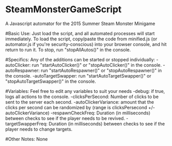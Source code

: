 # SteamMonsterGameScript
A Javascript automator for the 2015 Summer Steam Monster Minigame

#Basic Use:
Just load the script, and all automated processes will start immediately.
To load the script, copy/paste the code from minified.js (or automator.js if you're security-conscious) into your browser console, and hit return to run it.
To stop, run "stopAllAutos()" in the console.

#Specifics:
Any of the additions can be started or stopped individually:
-autoClicker: run "startAutoClicker()" or "stopAutoClicker()" in the console.
-autoRespawner: run "startAutoRespawner()" or "stopAutoRespawner()" in the console.
-autoTargetSwapper: run "startAutoTargetSwapper()" or "stopAutoTargetSwapper()" in the console.

#Variables:
Feel free to edit any variables to suit your needs
-debug: if true, logs all actions to the console.
-clicksPerSecond: Number of clicks to be sent to the server each second.
-autoClickerVariance: amount that the clicks per second can be randomized by (range is clicksPersecond +/- autoClickerVariance)
-respawnCheckFreq: Duration (in milliseconds) between checks to see if the player needs to be revived.
-targetSwapperFreq: Duration (in milliseconds) between checks to see if the player needs to change targets.

#Other Notes:
None